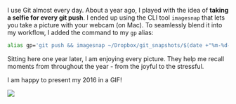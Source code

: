 I use Git almost every day. About a year ago, I played with the idea of **taking a selfie for every git push**. I ended up using the CLI tool `imagesnap` that lets you take a picture with your webcam (on Mac). To seamlessly blend it into my workflow, I added the command to my `gp` alias:

```bash
alias gp='git push && imagesnap ~/Dropbox/git_snapshots/$(date +"%m-%d-%yT%H:%M").jpg'
```

Sitting here one year later, I am enjoying every picture. They help me recall moments from throughout the year - from the joyful to the stressful.

I am happy to present my 2016 in a GIF!

<img src="/frontend/dist/images/2016.gif" />
